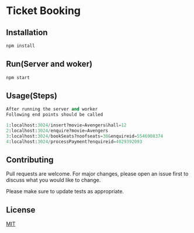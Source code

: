 # Ticket Booking


## Installation



```bash
npm install
```
## Run(Server and woker)



```bash
npm start
```
## Usage(Steps)

```python
After running the server and worker
Following end points should be called

1:localhost:3024/insert?movie=Avengers&hall=12
2:localhost:3024/enquire?movie=Avengers
3:localhost:3024/bookSeats?noofseats=30&enquireid=5546908374
4:localhost:3024/processPayment?enquireid=4029392093
```

## Contributing
Pull requests are welcome. For major changes, please open an issue first to discuss what you would like to change.

Please make sure to update tests as appropriate.

## License
[MIT](https://choosealicense.com/licenses/mit/)